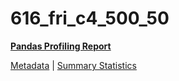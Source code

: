 # 616_fri_c4_500_50

[**Pandas Profiling Report**](https://epistasislab.github.io/penn-ml-benchmarks/profile/616_fri_c4_500_50.html)

[Metadata](metadata.yaml) | [Summary Statistics](summary_stats.tsv)

